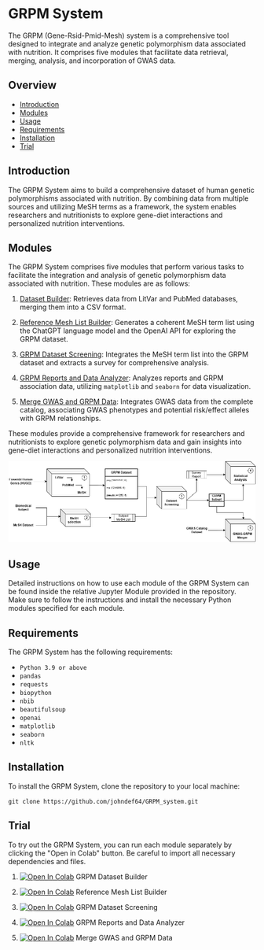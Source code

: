 # GRPM System

The GRPM (Gene-Rsid-Pmid-Mesh) system is a comprehensive tool designed to integrate and analyze genetic polymorphism data associated with nutrition. It comprises five modules that facilitate data retrieval, merging, analysis, and incorporation of GWAS data.

## Overview

- [Introduction](#introduction)
- [Modules](#modules)
- [Usage](#usage)
- [Requirements](#requirements)
- [Installation](#installation)
- [Trial](#trial)

## Introduction

The GRPM System aims to build a comprehensive dataset of human genetic polymorphisms associated with nutrition. By combining data from multiple sources and utilizing MeSH terms as a framework, the system enables researchers and nutritionists to explore gene-diet interactions and personalized nutrition interventions.


## Modules

The GRPM System comprises five modules that perform various tasks to facilitate the integration and analysis of genetic polymorphism data associated with nutrition. These modules are as follows:

1. [Dataset Builder](https://github.com/johndef64/GRPM_system/blob/main/GRPM_01_dataset_builder.ipynb): Retrieves data from LitVar and PubMed databases, merging them into a CSV format. 

2. [Reference Mesh List Builder](https://github.com/johndef64/GRPM_system/blob/main/GRPM_02_ref-mesh_builder.ipynb): Generates a coherent MeSH term list using the ChatGPT language model and the OpenAI API for exploring the GRPM dataset. 

3. [GRPM Dataset Screening](https://github.com/johndef64/GRPM_system/blob/main/GRPM_03_dataset_survey.ipynb): Integrates the MeSH term list into the GRPM dataset and extracts a survey for comprehensive analysis. 

4. [GRPM Reports and Data Analyzer](https://github.com/johndef64/GRPM_system/blob/main/GRPM_04_grpm-data_analyzer.ipynb): Analyzes reports and GRPM association data, utilizing `matplotlib` and `seaborn` for data visualization. 

5. [Merge GWAS and GRPM Data](https://github.com/johndef64/GRPM_system/blob/main/GRPM_05_gwas_grpm_merger.ipynb): Integrates GWAS data from the complete catalog, associating GWAS phenotypes and potential risk/effect alleles with GRPM relationships. 

These modules provide a comprehensive framework for researchers and nutritionists to explore genetic polymorphism data and gain insights into gene-diet interactions and personalized nutrition interventions.

![GRPM system: Integrating Genetic Polymorphism Data with PMIDs and MeSH Terms to Retrieve Genes and rsIDs for Biomedical Research Fields. GRPM Dataset: pcg, protein coding genes; rna, RNA genes; pseudo, presudogenes; in parentheses, dataset shape.](grpm_system.png)

## Usage

Detailed instructions on how to use each module of the GRPM System can be found inside the relative Jupyter Module provided in the repository. Make sure to follow the instructions and install the necessary Python modules specified for each module.

## Requirements

The GRPM System has the following requirements:

- `Python 3.9 or above`
- `pandas`
- `requests`
- `biopython`
- `nbib`
- `beautifulsoup`
- `openai`
- `matplotlib`
- `seaborn`
- `nltk`


## Installation

To install the GRPM System, clone the repository to your local machine:

```
git clone https://github.com/johndef64/GRPM_system.git
```


## Trial

To try out the GRPM System, you can run each module separately by clicking the "Open in Colab" button. Be careful to import all necessary dependencies and files.

1. [![Open In Colab](https://colab.research.google.com/assets/colab-badge.svg)](https://colab.research.google.com/github/johndef64/GRPM_system/blob/main/GRPM_01_dataset_builder.ipynb) GRPM Dataset Builder 

2.  [![Open In Colab](https://colab.research.google.com/assets/colab-badge.svg)](https://colab.research.google.com/github/johndef64/GRPM_system/blob/main/GRPM_02_ref-mesh_builder.ipynb) Reference Mesh List Builder

3. [![Open In Colab](https://colab.research.google.com/assets/colab-badge.svg)](https://colab.research.google.com/github/johndef64/GRPM_system/blob/main/GRPM_03_dataset_survey.ipynb) GRPM Dataset Screening

4. [![Open In Colab](https://colab.research.google.com/assets/colab-badge.svg)](https://colab.research.google.com/github/johndef64/GRPM_system/blob/main/GRPM_04_grpm-data_analyzer.ipynb) GRPM Reports and Data Analyzer

5. [![Open In Colab](https://colab.research.google.com/assets/colab-badge.svg)](https://colab.research.google.com/github/johndef64/GRPM_system/blob/main/GRPM_05_gwas_grpm_merger.ipynb) Merge GWAS and GRPM Data

